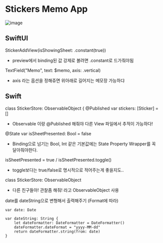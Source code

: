 # Stickers Memo App

![image](https://github.com/usingkim/APPSCHOOL/assets/55521930/2bb15f88-3b14-4a9f-abf2-fc65f80863d5)


## SwiftUI
    
StickerAddView(isShowingSheet: .constant(true))
- preview에서 binding된 값 강제로 볼려면 .constant로 드가줘야됨

TextField("Memo", text: $memo, axis: .vertical)
- axis 라는 옵션을 정해쥬면 위아래로 길어지는 메모장 가능하댜

## Swift 

class StickerStore: ObservableObject {
    @Published var stickers: [Sticker] = []
- Observable 이랑 @Published 해줘야 다른 View 파일에서 추적이 가능하다!

@State var isSheetPresented: Bool = false
- Binding으로 넘기는 Bool, Int 같은 기본값에는 State Property Wrapper를 꼭 달아줘야한다.

isSheetPresented = true / isSheetPresented.toggle()
- toggle보다는 true/false로 명시적으로 적어주는게 좋을지도..

class StickerStore: ObservableObject
- 다른 친구들아! 관찰좀 해줘! 라고 ObservableObject 사용

date를 dateString으로 변형해서 출력해주기 (Format에 따라)
    
    
    var date: Date
    
    var dateString: String {
        let dateFormatter: DateFormatter = DateFormatter()
        dateFormatter.dateFormat = "yyyy-MM-dd"
        return dateFormatter.string(from: date)
    }

